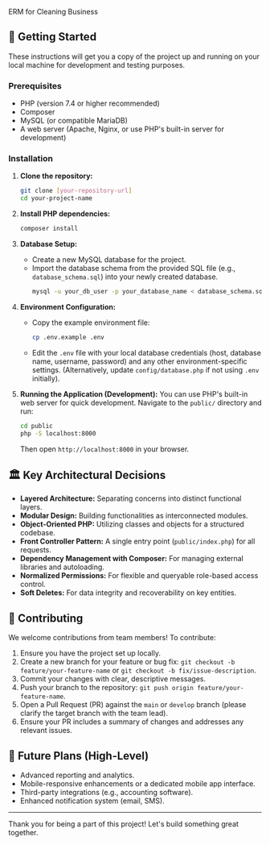 ERM for Cleaning Business

## 🚀 Getting Started

These instructions will get you a copy of the project up and running on your local machine for development and testing purposes.

### Prerequisites
* PHP (version 7.4 or higher recommended)
* Composer
* MySQL (or compatible MariaDB)
* A web server (Apache, Nginx, or use PHP's built-in server for development)

### Installation
1.  **Clone the repository:**
    ```bash
    git clone [your-repository-url]
    cd your-project-name
    ```
2.  **Install PHP dependencies:**
    ```bash
    composer install
    ```
3.  **Database Setup:**
    * Create a new MySQL database for the project.
    * Import the database schema from the provided SQL file (e.g., `database_schema.sql`) into your newly created database.
        ```bash
        mysql -u your_db_user -p your_database_name < database_schema.sql
        ```
4.  **Environment Configuration:**
    * Copy the example environment file:
        ```bash
        cp .env.example .env
        ```
    * Edit the `.env` file with your local database credentials (host, database name, username, password) and any other environment-specific settings. (Alternatively, update `config/database.php` if not using `.env` initially).

5.  **Running the Application (Development):**
    You can use PHP's built-in web server for quick development. Navigate to the `public/` directory and run:
    ```bash
    cd public
    php -S localhost:8000
    ```
    Then open `http://localhost:8000` in your browser.

## 🏛️ Key Architectural Decisions
* **Layered Architecture:** Separating concerns into distinct functional layers.
* **Modular Design:** Building functionalities as interconnected modules.
* **Object-Oriented PHP:** Utilizing classes and objects for a structured codebase.
* **Front Controller Pattern:** A single entry point (`public/index.php`) for all requests.
* **Dependency Management with Composer:** For managing external libraries and autoloading.
* **Normalized Permissions:** For flexible and queryable role-based access control.
* **Soft Deletes:** For data integrity and recoverability on key entities.

## 🤝 Contributing
We welcome contributions from team members! To contribute:
1.  Ensure you have the project set up locally.
2.  Create a new branch for your feature or bug fix: `git checkout -b feature/your-feature-name` or `git checkout -b fix/issue-description`.
3.  Commit your changes with clear, descriptive messages.
4.  Push your branch to the repository: `git push origin feature/your-feature-name`.
5.  Open a Pull Request (PR) against the `main` or `develop` branch (please clarify the target branch with the team lead).
6.  Ensure your PR includes a summary of changes and addresses any relevant issues.

## 🔮 Future Plans (High-Level)
* Advanced reporting and analytics.
* Mobile-responsive enhancements or a dedicated mobile app interface.
* Third-party integrations (e.g., accounting software).
* Enhanced notification system (email, SMS).

---

Thank you for being a part of this project! Let's build something great together.
